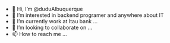 - 👋 Hi, I’m @duduAlbuquerque
- 👀 I’m interested in backend programer and anywhere about IT
- 🌱 I’m currently work at Itau bank ...
- 💞️ I’m looking to collaborate on ...
- 📫 How to reach me ...

<!---
duduAlbuquerque/duduAlbuquerque is a ✨ special ✨ repository because its `README.md` (this file) appears on your GitHub profile.
You can click the Preview link to take a look at your changes.
--->
